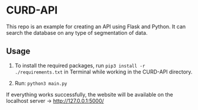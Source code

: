 # CURD-API

This repo is an example for creating an API using Flask and Python. It can search the database on any type of segmentation of data. 

## Usage
1. To install the required packages, run `pip3 install -r ./requirements.txt` in Terminal while working in the CURD-API directory. 

2. Run: `python3 main.py`
  
If everything works successfully, the website will be available on the localhost server -> http://127.0.0.1:5000/
